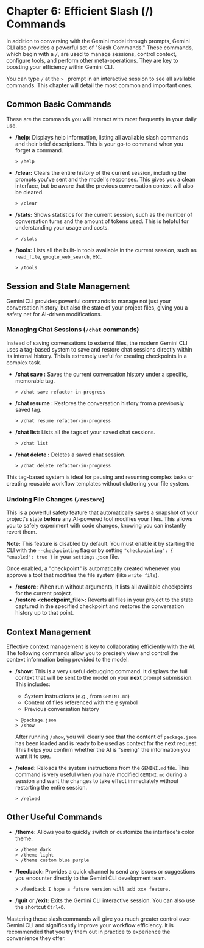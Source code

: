 # Chapter 6: Efficient Slash (/) Commands

In addition to conversing with the Gemini model through prompts, Gemini CLI also provides a powerful set of "Slash Commands." These commands, which begin with a `/`, are used to manage sessions, control context, configure tools, and perform other meta-operations. They are key to boosting your efficiency within Gemini CLI.

You can type `/` at the `> ` prompt in an interactive session to see all available commands. This chapter will detail the most common and important ones.

## Common Basic Commands

These are the commands you will interact with most frequently in your daily use.

*   **/help:** Displays help information, listing all available slash commands and their brief descriptions. This is your go-to command when you forget a command.
    ```
    > /help
    ```

*   **/clear:** Clears the entire history of the current session, including the prompts you've sent and the model's responses. This gives you a clean interface, but be aware that the previous conversation context will also be cleared.
    ```
    > /clear
    ```

*   **/stats:** Shows statistics for the current session, such as the number of conversation turns and the amount of tokens used. This is helpful for understanding your usage and costs.
    ```
    > /stats
    ```

*   **/tools:** Lists all the built-in tools available in the current session, such as `read_file`, `google_web_search`, etc.
    ```
    > /tools
    ```

## Session and State Management

Gemini CLI provides powerful commands to manage not just your conversation history, but also the state of your project files, giving you a safety net for AI-driven modifications.

### Managing Chat Sessions (`/chat` commands)

Instead of saving conversations to external files, the modern Gemini CLI uses a tag-based system to save and restore chat sessions directly within its internal history. This is extremely useful for creating checkpoints in a complex task.

*   **/chat save <tag>:** Saves the current conversation history under a specific, memorable tag.
    ```
    > /chat save refactor-in-progress
    ```
*   **/chat resume <tag>:** Restores the conversation history from a previously saved tag.
    ```
    > /chat resume refactor-in-progress
    ```
*   **/chat list:** Lists all the tags of your saved chat sessions.
    ```
    > /chat list
    ```
*   **/chat delete <tag>:** Deletes a saved chat session.
    ```
    > /chat delete refactor-in-progress
    ```
This tag-based system is ideal for pausing and resuming complex tasks or creating reusable workflow templates without cluttering your file system.

### Undoing File Changes (`/restore`)

This is a powerful safety feature that automatically saves a snapshot of your project's state **before** any AI-powered tool modifies your files. This allows you to safely experiment with code changes, knowing you can instantly revert them.

**Note:** This feature is disabled by default. You must enable it by starting the CLI with the `--checkpointing` flag or by setting `"checkpointing": { "enabled": true }` in your `settings.json` file.

Once enabled, a "checkpoint" is automatically created whenever you approve a tool that modifies the file system (like `write_file`).

*   **/restore:** When run without arguments, it lists all available checkpoints for the current project.
*   **/restore <checkpoint_file>:** Reverts all files in your project to the state captured in the specified checkpoint and restores the conversation history up to that point.

## Context Management

Effective context management is key to collaborating efficiently with the AI. The following commands allow you to precisely view and control the context information being provided to the model.

*   **/show:** This is a very useful debugging command. It displays the full context that will be sent to the model on your **next** prompt submission. This includes:
    *   System instructions (e.g., from `GEMINI.md`)
    *   Content of files referenced with the `@` symbol
    *   Previous conversation history
    ```
    > @package.json
    > /show
    ```
    After running `/show`, you will clearly see that the content of `package.json` has been loaded and is ready to be used as context for the next request. This helps you confirm whether the AI is "seeing" the information you want it to see.

*   **/reload:** Reloads the system instructions from the `GEMINI.md` file. This command is very useful when you have modified `GEMINI.md` during a session and want the changes to take effect immediately without restarting the entire session.
    ```
    > /reload
    ```

## Other Useful Commands

*   **/theme:** Allows you to quickly switch or customize the interface's color theme.
    ```
    > /theme dark
    > /theme light
    > /theme custom blue purple
    ```

*   **/feedback:** Provides a quick channel to send any issues or suggestions you encounter directly to the Gemini CLI development team.
    ```
    > /feedback I hope a future version will add xxx feature.
    ```

*   **/quit** or **/exit:** Exits the Gemini CLI interactive session. You can also use the shortcut `Ctrl+D`.

Mastering these slash commands will give you much greater control over Gemini CLI and significantly improve your workflow efficiency. It is recommended that you try them out in practice to experience the convenience they offer.

